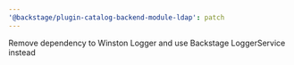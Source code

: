 ```yaml
---
'@backstage/plugin-catalog-backend-module-ldap': patch
---
```


Remove dependency to Winston Logger and use Backstage LoggerService instead
